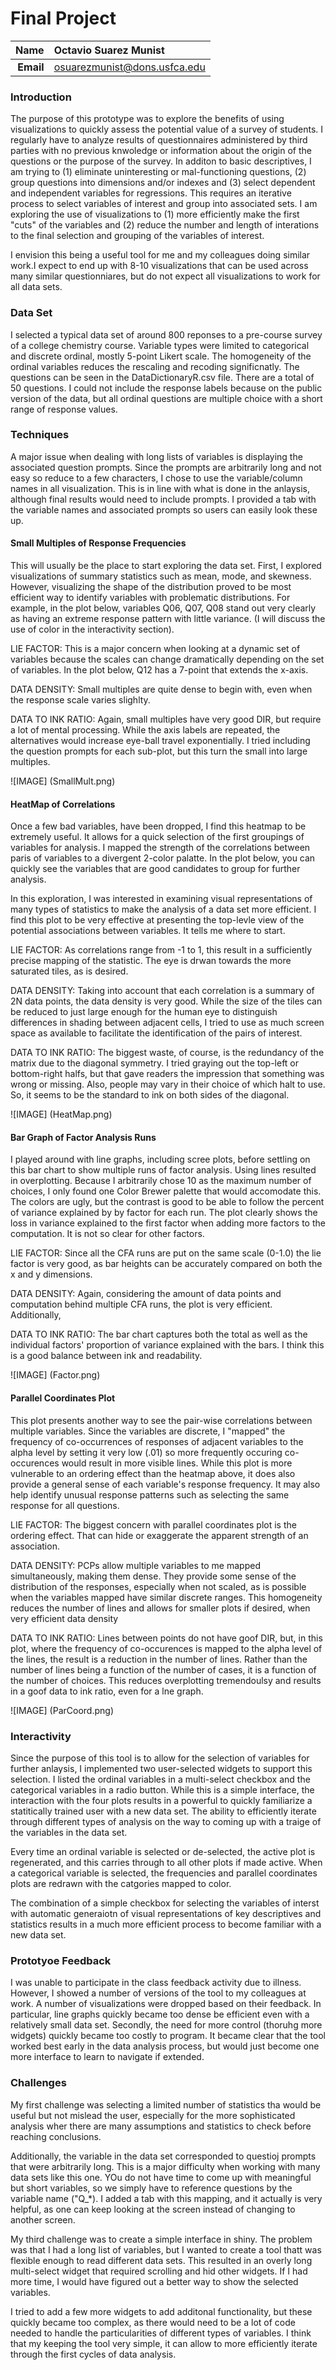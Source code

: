 Final Project
==============================

| **Name**  | Octavio Suarez Munist  |
|----------:|:-------------|
| **Email** | osuarezmunist@dons.usfca.edu |

### Introduction ###
The purpose of this prototype was to explore the benefits of using visualizations to quickly assess the potential value of a survey of students. I regularly have to analyze results of questionnaires administered by third parties with no previous knwoledge or information about the origin of the questions or the purpose of the survey. In additon to basic descriptives, I am trying to (1) eliminate uninteresting or mal-functioning questions, (2) group questions into dimensions and/or indexes and (3) select dependent and independent variables for regressions. This requires an iterative process to select variables of interest and group into associated sets. I am exploring the use of visualizations to (1) more efficiently make the first "cuts" of the variables and (2) reduce the number and length of interations to the final selection and grouping of the variables of interest. 

I envision this being a useful tool for me and my colleagues doing similar work.I expect to end up with 8-10 visualizations that can be used across many similar questionniares, but do not expect all visualizations to work for all data sets.



### Data Set ###
I selected a typical data set of around 800 reponses to a pre-course survey of a college chemistry course. Variable types were limited to categorical and discrete ordinal, mostly 5-point Likert scale. The homogeneity of the ordinal variables reduces the rescaling and recoding significnatly. The questions can be seen in the DataDictionaryR.csv file. There are a total of 50 questions. I could not include the response labels because on the public version of the data, but all ordinal questions are multiple choice with a short range of response values.  


### Techniques ###
A major issue when dealing with long lists of variables is displaying the associated question prompts. Since the prompts are arbitrarily long and not easy so reduce to a few characters, I chose to use the variable/column names in all visualization. This is in line with what is done in the anlaysis, although final results would need to include prompts. I provided a tab with the variable names and associated prompts so users can easily look these up.

#### Small Multiples of Response Frequencies ####
This will usually be the place to start exploring the data set. First, I explored visualizations of summary statistics such as mean, mode, and skewness. However, visualizing the shape of the distribution proved to be most efficient way to identify variables with problematic distributions. For example, in the plot below, variables Q06, Q07, Q08 stand out very clearly as having an extreme response pattern with little variance. (I will discuss the use of color in the interactivity section).

LIE FACTOR: This is a major concern when looking at a dynamic set of variables because the scales can change dramatically depending on the set of variables. In the plot below, Q12 has a 7-point that extends the x-axis. 

DATA DENSITY: Small multiples are quite dense to begin with, even when the response scale varies slighlty. 

DATA TO INK RATIO: Again, small multiples have very good DIR, but require a lot of mental processing. While the axis labels are repeated, the alternatives would increase eye-ball travel exponentially. I tried including the question prompts for each sub-plot, but this turn the small into large multiples.

![IMAGE] (SmallMult.png)

#### HeatMap of Correlations ####
Once a few bad variables, have been dropped, I find this heatmap to be extremely useful. It allows for a quick selection of the first groupings of variables for analysis. I mapped the strength of the correlations between paris of variables to a divergent 2-color palatte. In the plot below, you can quickly see the variables that are good candidates to group for further analysis. 

In this exploration, I was interested in examining visual representations of many types of statistics to make the analysis of a data set more efficient. I find this plot to be very effective at presenting the top-levle view of the potential associations between variables. It tells me where to start.


LIE FACTOR: As correlations range from -1 to 1, this result in a sufficiently precise mapping of the statistic. The eye is drwan towards the more saturated tiles, as is desired.  

DATA DENSITY: Taking into account that each correlation is a summary of 2N data points, the data density is very good. While the size of the tiles can be reduced to just large enough for the human eye to distinguish differences in shading between adjacent cells, I tried to use as much screen space as available to facilitate the identification of the pairs of interest.

DATA TO INK RATIO: The biggest waste, of course, is the redundancy of the matrix due to the diagonal symmetry. I tried graying out the top-left or bottom-right halfs, but that gave readers the impression that something was wrong or missing. Also, people may vary in their choice of which halt to use. So, it seems to be the standard to ink on both sides of the diagonal.



![IMAGE] (HeatMap.png)


#### Bar Graph of Factor Analysis Runs ####
I played around with line graphs, including scree plots, before settling on this bar chart to show multiple runs of factor analysis. Using lines resulted in overplotting. Because I arbitrarily chose 10 as the maximum number of choices, I only found one Color Brewer palette that would accomodate this. The colors are ugly, but the contrast is good to be able to follow the percent of variance explained by by factor for each run. 
The plot clearly shows the loss in variance explained to the first factor when adding more factors to the computation. It is not so clear for other factors. 


LIE FACTOR: Since all the CFA runs are put on the same scale (0-1.0) the lie factor is very good, as bar heights can be accurately compared on both the x and y dimensions.

DATA DENSITY: Again, considering the amount of data points and computation behind multiple CFA runs, the plot is very efficient. Additionally, 

DATA TO INK RATIO: The bar chart captures both the total as well as the individual factors' proportion of variance explained with the bars. I think this is a good balance between ink and readability.


![IMAGE] (Factor.png)


#### Parallel Coordinates Plot ####
This plot presents another way to see the pair-wise correlations between multiple variables. Since the variables are discrete, I "mapped" the frequency of co-occurrences of responses of adjacent variables to the alpha level by setting it  very low (.01) so more frequently occuring co-occurences would result in more visible lines. While this plot is more vulnerable to an ordering effect than the heatmap above, it does also provide a general sense of each variable's response frequency. It may also help identify unusual response patterns such as selecting the same response for all questions.  


LIE FACTOR: The biggest concern with parallel coordinates plot is the ordering effect. That can hide or exaggerate the apparent strength of an association. 

DATA DENSITY: PCPs allow multiple variables to me mapped simultaneously, making them dense. They provide some sense of the distribution of the responses, especially when not scaled, as is possible when the variables mapped have similar discrete ranges. This homogeneity reduces the number of lines and allows for smaller plots if desired, when very efficient data density

DATA TO INK RATIO: Lines between points do not have goof DIR, but, in this plot, where the frequency of co-occurences is mapped to the alpha level of the lines, the result is a reduction in the number of lines. Rather than the number of lines being a function of the number of cases, it is a function of the number of choices. This reduces overplotting tremendoulsy and results in a goof data to ink ratio, even for a lne graph.


![IMAGE] (ParCoord.png)


### Interactivity ###
Since the purpose of this tool is to allow for the selection of variables for further anlaysis, I implemented two user-selected widgets to support this selection. I listed the ordinal variables in a multi-select checkbox and the categorical variables in a radio button. While this is a simple interface, the interaction with the four plots results in a powerful to quickly familiarize a statitically trained user with a new data set. The ability to efficiently iterate through different types of analysis on the way to coming up with a traige of the variables in the data set.

Every time an ordinal variable is selected or de-selected, the active plot is regenerated, and this carries through to all other plots if made active. When a categorical variable is selected, the frequencies and parallel coordinates plots are redrawn with  the catgories mapped to color. 

The combination of a simple checkbox for selecting the variables of interst with automatic generaiotn of visual representations of key descriptives and statistics results in a much more efficient process to become familiar with a new data set. 

### Prototyoe Feedback ###
I was unable to participate in the class feedback activity due to illness. However, I showed a number of versions of the tool to my colleagues at work. A number of visualizations were dropped based on their feedback. In particular, line graphs quickly became too dense be efficient even with a relatively small data set. Secondly, the need for more control (thoruhg more widgets) quickly became too costly to program. It became clear that the tool worked best early in the data analysis process, but would just become one more interface to learn to navigate if extended.


### Challenges ###
My first challenge was selecting a limited number of statistics tha would be useful but not mislead the user, especially for the more sophisticated analysis wher there are many assumptions and statistics to check before reaching conclusions. 

Additionally, the variable in the data set corresponded to questioj prompts that were arbitrarily long. This is a major difficulty when working with many data sets like this one. YOu do not have time to come up with meaningful but short variables, so we simply have to reference questions by the variable name ("Q_*). I added a tab with this mapping, and it actually is very helpful, as one can keep looking at the screen instead of changing to another screen. 

My third challenge was to create a simple interface in shiny. The problem was that I had a long list of variables, but I wanted to create a tool thatt was flexible enough to read different data sets. This resulted in an overly long multi-select widget that required scrolling and hid other widgets. If I had more time, I would have figured out a better way to show the selected variables. 

I tried to add a few more widgets to add additonal functionality, but these quickly became too complex, as there would need to be a lot of code needed to handle the particularities of different types of variables. I think that my keeping the tool very simple, it can allow to more efficiently iterate through the first cycles of data analysis.

